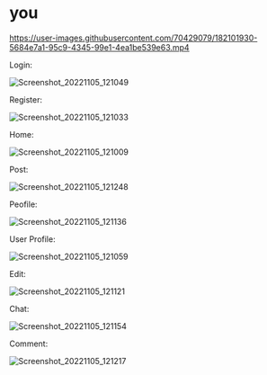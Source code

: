 # you

https://user-images.githubusercontent.com/70429079/182101930-5684e7a1-95c9-4345-99e1-4ea1be539e63.mp4


Login:


![Screenshot_20221105_121049](https://user-images.githubusercontent.com/70429079/200106769-7787a63b-77db-4697-9bc0-0d47e1c78b96.jpg)


Register:


![Screenshot_20221105_121033](https://user-images.githubusercontent.com/70429079/200106804-88a0d57e-6540-4d59-bc28-59cbc3fef4b9.jpg)


Home:



![Screenshot_20221105_121009](https://user-images.githubusercontent.com/70429079/200106815-66fdfdec-e33a-4cf9-b955-f9e2bc081f95.jpg)



Post:


![Screenshot_20221105_121248](https://user-images.githubusercontent.com/70429079/200106861-053fce46-31b9-4dca-a664-fdce38a30af3.jpg)



Peofile:


![Screenshot_20221105_121136](https://user-images.githubusercontent.com/70429079/200106905-b0da40c3-1840-4ae6-91e7-22da7cb8383d.jpg)


User Profile:



![Screenshot_20221105_121059](https://user-images.githubusercontent.com/70429079/200106945-1f494f67-6fa1-4f73-869d-5c6510475cd6.jpg)



Edit:



![Screenshot_20221105_121121](https://user-images.githubusercontent.com/70429079/200106962-ce6b69cf-8d63-46ec-b881-6ba84f0c7469.jpg)



Chat:



![Screenshot_20221105_121154](https://user-images.githubusercontent.com/70429079/200106981-f1af670b-a69e-4ff9-8088-abe77d1a0cc4.jpg)



Comment:


![Screenshot_20221105_121217](https://user-images.githubusercontent.com/70429079/200106995-f12edc86-996b-4fd9-895d-bc5d1041a5d1.jpg)


